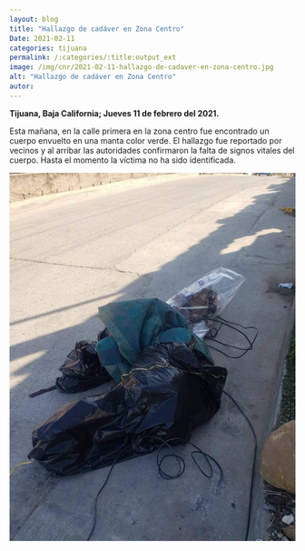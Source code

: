 ```yaml
---
layout: blog
title: "Hallazgo de cadáver en Zona Centro"
Date: 2021-02-11
categories: tijuana
permalink: /:categories/:title:output_ext
image: /img/cnr/2021-02-11-hallazgo-de-cadaver-en-zona-centro.jpg
alt: "Hallazgo de cadáver en Zona Centro"
autor:
---
```


**Tijuana, Baja California; Jueves 11 de febrero del 2021.** 

Esta mañana, en la calle primera en la zona centro fue encontrado un cuerpo envuelto en una manta color verde. El hallazgo fue reportado por vecinos y al arribar las autoridades confirmaron la falta de signos vitales del cuerpo. Hasta el momento la víctima no ha sido identificada.

<div id="carouselExampleSlidesOnly" class="carousel slide" data-ride="carousel">
  <div class="carousel-inner">
    <div class="carousel-item active">
       <img class="d-block w-100" src="/img/cnr/2021-02-11-hallazgo-de-cadaver-en-zona-centro.jpg" loading="lazy"  alt="Hallazgo de cadáver en Zona Centro">
    </div>
  </div>
</div>